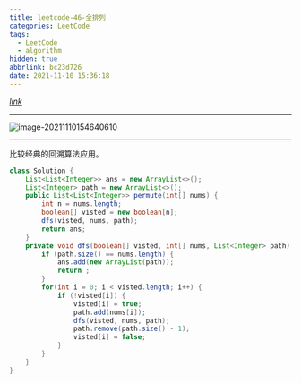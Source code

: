 ```yaml
---
title: leetcode-46-全排列
categories: LeetCode
tags:
  - LeetCode
  - algorithm
hidden: true
abbrlink: bc23d726
date: 2021-11-10 15:36:18
---
```


[$link$](https://leetcode-cn.com/problems/permutations/)

<hr/>

![image-20211110154640610](https://gitee.com/cao_ziqiang/img/raw/master/20211110154640.png)

<hr/>

比较经典的回溯算法应用。

```java
class Solution {
    List<List<Integer>> ans = new ArrayList<>();
    List<Integer> path = new ArrayList<>();
    public List<List<Integer>> permute(int[] nums) {
        int n = nums.length;
        boolean[] visted = new boolean[n];
        dfs(visted, nums, path);
        return ans;
    }
    private void dfs(boolean[] visted, int[] nums, List<Integer> path) {
        if (path.size() == nums.length) {
            ans.add(new ArrayList(path));
            return ;
        }
        for(int i = 0; i < visted.length; i++) {
            if (!visted[i]) {
                visted[i] = true;
                path.add(nums[i]);
                dfs(visted, nums, path);
                path.remove(path.size() - 1);
                visted[i] = false;
            }
        }
    }
}
```

